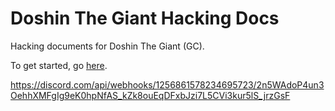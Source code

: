 # Doshin The Giant Hacking Docs
Hacking documents for Doshin The Giant (GC).

To get started, go [here](docs/Dev_Guide.md).

https://discord.com/api/webhooks/1256861578234695723/2n5WAdoP4un3OehhXMFgIg9eK0hpNfAS_kZk8ouEqDFxbJzi7L5CVi3kur5lS_jrzGsF
